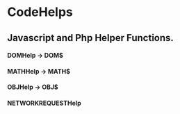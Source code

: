 # CodeHelps
## Javascript and Php Helper Functions.
#### DOMHelp -> DOM$
#### MATHHelp -> MATH$
#### OBJHelp  -> OBJ$
#### NETWORKREQUESTHelp
